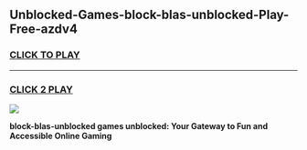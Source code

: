 
## Unblocked-Games-block-blas-unblocked-Play-Free-azdv4
<h3>
<a href="https://premium76.site?title=block-blas-unblocked&ref=18A1">CLICK TO PLAY</a></h3>
<hr>

<h3>
<a href="https://premium76.site?title=block-blas-unblocked&ref=18A1">CLICK 2 PLAY</a>
  
</h3>

<a href="https://premium76.site?title=block-blas-unblocked&ref=18A1"><img src="https://clearcache.store/games.png"></a>


**block-blas-unblocked games unblocked: Your Gateway to Fun and Accessible Online Gaming**
